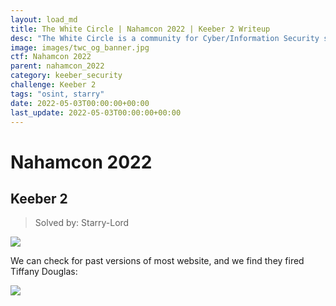 ```yaml
---
layout: load_md
title: The White Circle | Nahamcon 2022 | Keeber 2 Writeup
desc: "The White Circle is a community for Cyber/Information Security students, enthusiasts and professionals. You can discuss anything related to Security, share your knowledge with others, get help when you need it and proceed further in your journey with amazing people from all over the world."
image: images/twc_og_banner.jpg
ctf: Nahamcon 2022
parent: nahamcon_2022
category: keeber_security
challenge: Keeber 2
tags: "osint, starry"
date: 2022-05-03T00:00:00+00:00
last_update: 2022-05-03T00:00:00+00:00
---
```


<h1 class="heading card-title white-text">Nahamcon 2022</h1>

## Keeber 2
> Solved by: Starry-Lord

![](https://i.imgur.com/FEy7Elt.png)

We can check for past versions of most website, and we find they fired Tiffany Douglas:

![](https://i.imgur.com/3N5SVar.png)

